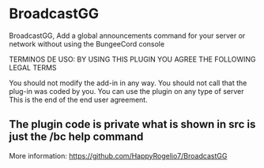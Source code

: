 # BroadcastGG
BroadcastGG, Add a global announcements command for your server or network without using the BungeeCord console

TERMINOS DE USO: BY USING THIS PLUGIN YOU AGREE THE FOLLOWING LEGAL TERMS

You should not modify the add-in in any way. You should not call that the plug-in was coded by you. You can use the plugin on any type of server This is the end of the end user agreement.

## The plugin code is private what is shown in src is just the /bc help command

More information: https://github.com/HappyRogelio7/BroadcastGG

